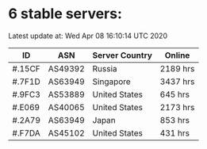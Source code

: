 # 6 stable servers:

Latest update at: Wed Apr 08 16:10:14 UTC 2020

| ID | ASN | Server Country | Online |
| -- | --- | -------------- | ------ |
| #.15CF | AS49392 | Russia | 2189 hrs |
| #.7F1D | AS63949 | Singapore | 3437 hrs |
| #.9FC3 | AS53889 | United States | 645 hrs |
| #.E069 | AS40065 | United States | 2173 hrs |
| #.2A79 | AS63949 | Japan | 853 hrs |
| #.F7DA | AS45102 | United States | 431 hrs |

